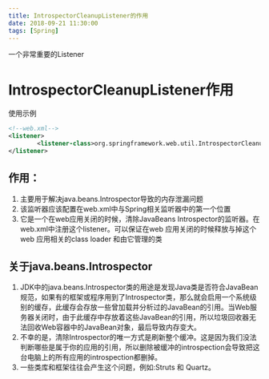 ```yaml
---
title: IntrospectorCleanupListener的作用
date: 2018-09-21 11:30:00
tags: [Spring]
---
```


一个非常重要的Listener

<!-- more -->

# IntrospectorCleanupListener作用

使用示例
```xml
<!--web.xml-->
<listener>
        <listener-class>org.springframework.web.util.IntrospectorCleanupListener</listener-class>
</listener>
```

## 作用：
1. 主要用于解决java.beans.Introspector导致的内存泄漏问题
2. 该监听器应该配置在web.xml中与Spring相关监听器中的第一个位置
3. 它是一个在web应用关闭的时候，清除JavaBeans Introspector的监听器。在web.xml中注册这个listener。可以保证在web 应用关闭的时候释放与掉这个web 应用相关的class loader 和由它管理的类


## 关于java.beans.Introspector

1. JDK中的java.beans.Introspector类的用途是发现Java类是否符合JavaBean规范，如果有的框架或程序用到了Introspector类，那么就会启用一个系统级别的缓存，此缓存会存放一些曾加载并分析过的JavaBean的引用。当Web服务器关闭时，由于此缓存中存放着这些JavaBean的引用，所以垃圾回收器无法回收Web容器中的JavaBean对象，最后导致内存变大。
2. 不幸的是，清除Introspector的唯一方式是刷新整个缓冲。这是因为我们没法判断哪些是属于你的应用的引用，所以删除被缓冲的introspection会导致把这台电脑上的所有应用的introspection都删掉。
3. 一些类库和框架往往会产生这个问题，例如:Struts 和 Quartz。

